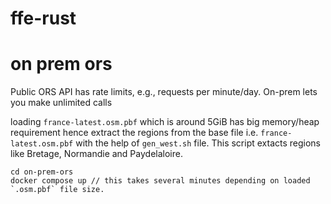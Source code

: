 # ffe-rust


# on prem ors

Public ORS API has rate limits, e.g., requests per minute/day.
On-prem lets you make unlimited calls

loading `france-latest.osm.pbf` which is around 5GiB has big memory/heap requirement
hence extract the regions from the base file i.e. `france-latest.osm.pbf` with the help
of `gen_west.sh` file. This script extacts regions like Bretage, Normandie and Paydelaloire.

```
cd on-prem-ors
docker compose up // this takes several minutes depending on loaded `.osm.pbf` file size.
```
